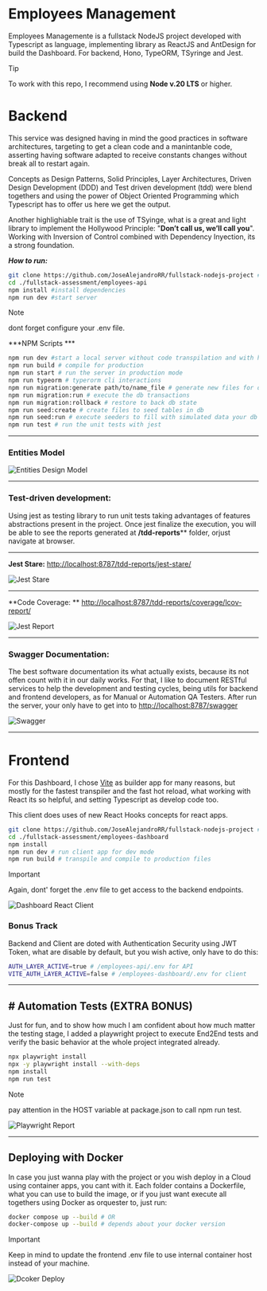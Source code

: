 
# Employees Management

Employees Managemente is a fullstack NodeJS  project developed with Typescript as language, implementing library as ReactJS and AntDesign for build the Dashboard. For backend, Hono, TypeORM, TSyringe and Jest.

> [!TIP]
> To work with this repo, I recommend using **Node v.20 LTS** or higher.

# Backend
This service was designed having in mind the good practices in software architectures, targeting to get a clean code and a manintanble code, asserting having software adapted to receive constants changes without break all to restart again.

Concepts as Design Patterns, Solid Principles, Layer Architectures, Driven Design Development (DDD) and Test driven development (tdd) were blend togethers and using the power of Object Oriented Programming which Typescript has to offer us here we get the output.

Another highlighiable trait is the use of TSyinge, what is a great and light library to implement the Hollywood Principle: "**Don’t call us, we’ll call you**". Working with Inversion of Control combined with Dependency Inyection, its a strong foundation.

***How to run:***
```sh
git clone https://github.com/JoseAlejandroRR/fullstack-nodejs-project #clonning repo
cd ./fullstack-assessment/employees-api
npm install #install dependencies
npm run dev #start server
```
> [!NOTE]
> dont forget configure your .env file.

***NPM Scripts ***
```sh
npm run dev #start a local server without code transpilation and with hot reload 
npm run build # compile for production
npm run start # run the server in production mode
npm run typeorm # typerorm cli interactions
npm run migration:generate path/to/name_file # generate new files for db changes
npm run migration:run # execute the db transactions
npm run migration:rollback # restore to back db state
npm run seed:create # create files to seed tables in db
npm run seed:run # execute seeders to fill with simulated data your db
npm run test # run the unit tests with jest
```

------------
### Entities Model
![Entities Design Model](https://github.com/JoseAlejandroRR/fullstack-nodejs-project/blob/main/resources/entities-model-design.png?raw=true "Entities Design Model")

------------


### Test-driven development:
Using jest as testing library to run unit tests taking advantages of features abstractions present in the project. Once jest finalize the execution, you will be able to see the reports generated at **/tdd-reports**** folder, orjust navigate at browser.

------------


**Jest Stare:** [http://localhost:8787/tdd-reports/jest-stare/](http://localhost:8787/tdd-reports/jest-stare/)


![Jest Stare](https://github.com/JoseAlejandroRR/fullstack-nodejs-project/blob/main/resources/jest-stare-report.png?raw=true "Jest Stare")


------------



**Code Coverage: ** [http://localhost:8787/tdd-reports/coverage/lcov-report/](http://localhost:8787/tdd-reports/coverage/lcov-report/)

![Jest Report](https://github.com/JoseAlejandroRR/fullstack-nodejs-project/blob/main/resources/jest-code-coverage-report.png?raw=true "Jest Report")


------------

### Swagger Documentation:
The best software documentation its what actually exists, because its not offen count with it in our daily works. For that, I like to document RESTful services to help the development and testing cycles, being utils for backend and frontend developers, as for Manual or Automation QA Testers. After run the server, your only have to get into to [http://localhost:8787/swagger](http://localhost:8787/swagger "http://localhost:8787/swagger")


![Swagger](https://github.com/JoseAlejandroRR/fullstack-nodejs-project/blob/main/resources/swagger-documentation.png?raw=true "Swagger")

------------


# Frontend
For this Dashboard, I chose [Vite](https://vite.dev/ "Vite") as builder app for many reasons, but mostly for the fastest transpiler and the fast hot reload, what working with React its so helpful, and setting Typescript as develop code too.

This client does uses of new React Hooks concepts for react apps.

```sh
git clone https://github.com/JoseAlejandroRR/fullstack-nodejs-project # skip if you did it already
cd ./fullstack-assessment/employees-dashboard
npm install
npm run dev # run client app for dev mode
npm run build # transpile and compile to production files
```
> [!IMPORTANT]
> Again, dont' forget the .env file to get access to the backend endpoints.


![Dashboard React Client](https://github.com/JoseAlejandroRR/fullstack-nodejs-project/blob/main/resources/dashboard-react-client.png?raw=true "Dashboard React Client")


### Bonus Track

Backend and Client are doted with Authentication Security using JWT Token, what are disable by default, but you wish active, only have to do this:

```sh
AUTH_LAYER_ACTIVE=true # /employees-api/.env for API
VITE_AUTH_LAYER_ACTIVE=false # /employees-dashboard/.env for client
```
------------


## # Automation Tests (EXTRA BONUS)
Just for fun, and to show how much I am confident about how much matter the testing stage, I added a playwright project to execute End2End tests and verify the basic behavior at the whole project integrated already.

```sh
npx playwright install
npx -y playwright install --with-deps
npm install
npm run test 
```
> [!NOTE]
> pay attention in the HOST variable at package.json to call npm run test.

![Playwright Report](https://github.com/JoseAlejandroRR/fullstack-nodejs-project/blob/main/resources/playwright-report.png?raw=true "Playwright Report")

------------

## Deploying with Docker

In case you just wanna play with the project or you wish deploy in a Cloud using container apps, you cant with it. Each folder contains a Dockerfile, what you can use to build the image, or if you just want execute all togethers using Docker as orquester to, just run:
 
 ```sh
docker compose up --build # OR
docker-compose up --build # depends about your docker version
```

> [!IMPORTANT]
> Keep in mind to update the frontend .env file to use internal container host instead of your machine.

![Dcoker Deploy](https://github.com/JoseAlejandroRR/fullstack-nodejs-project/blob/main/resources/docker-deploy.png?raw=true "Dcoker Deploy")
